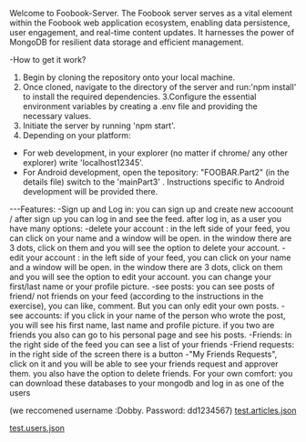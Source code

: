 Welcome to Foobook-Server.
The Foobook server serves as a vital element within the Foobook web application ecosystem, enabling data persistence, user engagement,
and real-time content updates. It harnesses the power of MongoDB for resilient data storage and efficient management.

-How to get it work?

1. Begin by cloning the repository onto your local machine.
2. Once cloned, navigate to the directory of the server and run:'npm install' to install the required dependencies.
3.Configure the essential environment variables by creating a .env file and providing the necessary values.
4. Initiate the server by running 'npm start'.
5. Depending on your platform:
- For web development, in your explorer (no matter if chrome/ any other explorer) write 'localhost12345'.
- For Android development, open the tepository: "FOOBAR.Part2" (in the details file) switch to the 'mainPart3' . Instructions specific to Android development will be provided there.


---Features:
-Sign up and Log in: you can sign up and create new accoount / after sign up you can log in and see the feed. 
after log in, as a user you have many options:
-delete your account : in the left side of your feed, you can click on your name and a window will be open. in the window there are 3 dots, click on them and you will see the option to delete your account.
-edit your account : in the left side of your feed, you can click on your name and a window will be open. in the window there are 3 dots, click on them and you will see the option to edit your account. you can change your first/last name or your profile picture.
-see posts: you can see posts of friend/ not friends on your feed (according to the instructions in the exercise), you can like, comment. But you can only edit your own posts.
-see accounts: if you click in your name of the person who wrote the post, you will see his first name, last name and profile picture. if you two are friends you also can go to his personal page and see his posts.
-Friends: in the right side of the feed you can see a list of your friends
-Friend requests: in the right side of the screen there is a button -"My Friends Requests", click on it and you will be able to see your friends request and approver them. you also have the option to delete friends.
For your own comfort:
you can download these databases to your mongodb and log in as one of the users

(we reccomened username :Dobby. Password: dd1234567)
[test.articles.json](https://github.com/PedutKliman/Server/files/15168247/test.articles.json)

[test.users.json](https://github.com/PedutKliman/Server/files/15168225/test.users.json)
